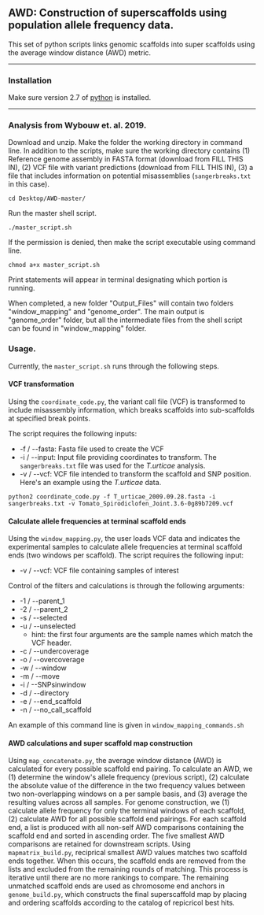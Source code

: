 ## AWD: Construction of superscaffolds using population allele frequency data. 

This set of python scripts links genomic scaffolds into super scaffolds using the average window distance (AWD) metric. 

---

### Installation

Make sure version 2.7 of [python](https://www.python.org/download/releases/2.7/) is installed.

---

### Analysis from Wybouw et. al. 2019.

Download and unzip. Make the folder the working directory in command line. In addition to the scripts, make sure the working directory contains (1) Reference genome assembly in FASTA format (download from FILL THIS IN), (2) VCF file with variant predictions (download from FILL THIS IN), (3) a file that includes information on potential misassemblies (`sangerbreaks.txt` in this case). 
```
cd Desktop/AWD-master/
```
Run the master shell script.
```
./master_script.sh
```
If the permission is denied, then make the script executable using command line. 
```
chmod a+x master_script.sh
```
Print statements will appear in terminal designating which portion is running.

When completed, a new folder "Output_Files" will contain two folders "window_mapping" and "genome_order". The main output is "genome_order" folder, but all the intermediate files from the shell script can be found in "window_mapping" folder. 

### Usage. 

Currently, the `master_script.sh` runs through the following steps. 

#### VCF transformation

Using the `coordinate_code.py`, the variant call file (VCF) is transformed to include misassembly information, which breaks scaffolds into sub-scaffolds at specified break points. 

The script requires the following inputs:
- -f / --fasta: Fasta file used to create the VCF
- -i / --input: Input file providing coordinates to transform. The `sangerbreaks.txt` file was used for the *T.urticae* analysis.
- -v / --vcf: VCF file intended to transform the scaffold and SNP position. 
Here's an example using the *T.urticae* data. 
```
python2 coordinate_code.py -f T_urticae_2009.09.28.fasta -i sangerbreaks.txt -v Tomato_Spirodiclofen_Joint.3.6-0g89b7209.vcf
```

#### Calculate allele frequencies at terminal scaffold ends

Using the `window_mapping.py`, the user loads VCF data and indicates the experimental samples to calculate allele frequencies at terminal scaffold ends (two windows per scaffold). The script requires the following input:
- -v / --vcf: VCF file containing samples of interest

Control of the filters and calculations is through the following arguments:
- -1 / --parent_1
- -2 / --parent_2
- -s / --selected
- -u / --unselected
  - hint: the first four arguments are the sample names which match the VCF header. 
- -c / --undercoverage
- -o / --overcoverage
- -w / --window
- -m / --move
- -i / --SNPsinwindow
- -d / --directory
- -e / --end_scaffold
- -n / --no_call_scaffold

An example of this command line is given in `window_mapping_commands.sh`

#### AWD calculations and super scaffold map construction 

Using `map_concatenate.py`, the average window distance (AWD) is calculated for every possible scaffold end pairing. To calculate an AWD, we (1) determine the window's allele frequency (previous script), (2) calculate the absolute value of the difference in the two frequency values between two non-overlapping windows on a per sample basis, and (3) average the resulting values across all samples. For genome construction, we (1) calculate allele frequency for only the terminal windows of each scaffold, (2) calculate AWD for all possible scaffold end pairings. For each scaffold end, a list is produced with all non-self AWD comparisons containing the scaffold end and sorted in ascending order. The five smallest AWD comparisons are retained for downstream scripts. Using `mapmatrix_build.py`, reciprical smallest AWD values matches two scaffold ends together. When this occurs, the scaffold ends are removed from the lists and excluded from the remaining rounds of matching. This process is iterative until there are no more rankings to compare. The remaining unmatched scaffold ends are used as chromosome end anchors in `genome_build.py`, which constructs the final superscaffold map by placing and ordering scaffolds according to the catalog of repicricol best hits. 


